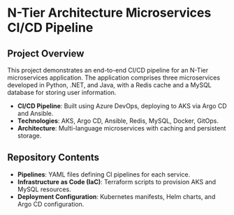 # N-Tier Architecture Microservices CI/CD Pipeline

## Project Overview
This project demonstrates an end-to-end CI/CD pipeline for an N-Tier microservices application. The application comprises three microservices developed in Python, .NET, and Java, with a Redis cache and a MySQL database for storing user information.

- **CI/CD Pipeline**: Built using Azure DevOps, deploying to AKS via Argo CD and Ansible.
- **Technologies**: AKS, Argo CD, Ansible, Redis, MySQL, Docker, GitOps.
- **Architecture**: Multi-language microservices with caching and persistent storage.

## Repository Contents
- **Pipelines**: YAML files defining CI pipelines for each service.
- **Infrastructure as Code (IaC)**: Terraform scripts to provision AKS and MySQL resources.
- **Deployment Configuration**: Kubernetes manifests, Helm charts, and Argo CD configuration.
